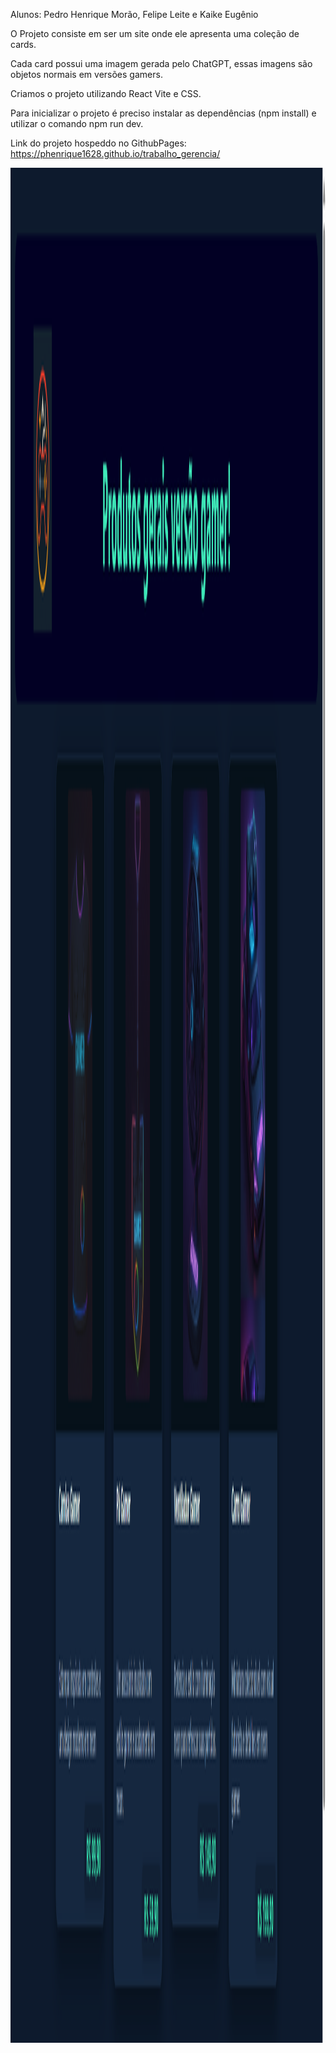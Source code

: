 Alunos: Pedro Henrique Morão, Felipe Leite e Kaike Eugênio


O Projeto consiste em ser um site onde ele apresenta uma coleção de cards.

Cada card possui uma imagem gerada pelo ChatGPT, essas imagens são objetos normais em versões gamers.

Criamos o projeto utilizando React Vite e CSS.

Para inicializar o projeto é preciso instalar as dependências (npm install) e utilizar o comando npm run dev.

Link do projeto hospeddo no GithubPages: https://phenrique1628.github.io/trabalho_gerencia/

<img width="1200" height="3000" src="/public/Captura de tela 2025-09-29 221644.png">